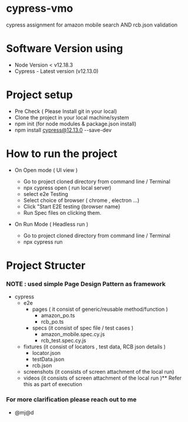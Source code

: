 # cypress-vmo
cypress assignment for amazon mobile search AND rcb.json validation

# Software Version using
- Node Version < v12.18.3
- Cypress - Latest version (v12.13.0)

# Project setup
- Pre Check ( Please Install git in your local)
- Clone the project in your local machine/system
- npm init (for node modules & package.json install)
- npm install cypress@12.13.0 --save-dev

# How to run the project 

- On Open mode ( UI view )
    - Go to project cloned directory from command line / Terminal
    - npx cypress open ( run local server)
    - select e2e Testing
    - Select choice of browser ( chrome , electron ...)
    - Click "Start E2E testing {browser name}
    - Run Spec files on clicking them.

- On Run Mode ( Headless run )
    - Go to project cloned directory from command line / Terminal
    - npx cypress run

# Project Structer 
### NOTE : used simple Page Design Pattern as framework

- cypress
    - e2e
        - pages ( it consist of generic/reusable method/function )
            - amazon_po.ts
            - rcb_po.ts
        - specs (it consist of spec file / test cases )
            - amazon_mobile.spec.cy.js
            - rcb_test.spec.cy.js
    - fixtures (it consist of locators , test data, RCB json details )
        - locator.json
        - testData.json
        - rcb.json
    - screenshots (it consists of screen attachment of the local run)
    - videos (it consists of screen attachment of the local run )** Refer this as part of execution


 ### For more clarification please reach out to me 
 - @mj@d


